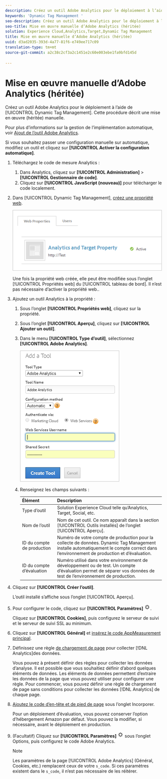```yaml
---
description: Créez un outil Adobe Analytics pour le déploiement à l’aide de Dynamic Tag Management. Cette procédure décrit une mise en œuvre (héritée) manuelle.
keywords: 'Dynamic Tag Management '
seo-description: Créez un outil Adobe Analytics pour le déploiement à l’aide de Dynamic Tag Management. Cette procédure décrit une mise en œuvre (héritée) manuelle.
seo-title: Mise en œuvre manuelle d’Adobe Analytics (héritée)
solution: Experience Cloud,Analytics,Target,Dynamic Tag Management
title: Mise en œuvre manuelle d’Adobe Analytics (héritée)
uuid: d3ad2035-393d-4a77-81f6-e749ee717c09
translation-type: tm+mt
source-git-commit: a2c38c2cf3a2c1451e2c60e003ebe1fa9bfd145d

---
```



# Mise en œuvre manuelle d’Adobe Analytics (héritée)

Créez un outil Adobe Analytics pour le déploiement à l’aide de [!UICONTROL Dynamic Tag Management]. Cette procédure décrit une mise en œuvre (héritée) manuelle.

Pour plus d’informations sur la gestion de l’implémentation automatique, voir [Ajout de l’outil Adobe Analytics](../../implement/c-implement-with-dtm/c-aa-tool/analytics-dtm.md#concept_FBA6679A0B79490F8296437F11E5E4F8).

Si vous souhaitez passer une configuration manuelle sur automatique, modifiez un outil et cliquez sur **[!UICONTROL Activer la configuration automatique]**.

1. Téléchargez le code de mesure Analytics :
   1. Dans Analytics, cliquez sur **[!UICONTROL Administration]** &gt; **[!UICONTROL Gestionnaire de code]**.
   1. Cliquez sur **[!UICONTROL JavaScript (nouveau)]** pour télécharger le code localement.
1. Dans [!UICONTROL Dynamic Tag Management], [créez une propriété web](../../implement/c-implement-with-dtm/t-create-web-property.md#task_960467FBB7A54499AC228CB3AA3C4123).

   ![](assets/dtm-property.png)

   Une fois la propriété web créée, elle peut être modifiée sous l’onglet [!UICONTROL Propriétés web] du [!UICONTROL tableau de bord]. Il n’est pas nécessaire d’activer la propriété web..

1. Ajoutez un outil Analytics à la propriété :
   1. Sous l’onglet **[!UICONTROL Propriétés web]**, cliquez sur la propriété.
   1. Sous l’onglet **[!UICONTROL Aperçu]**, cliquez sur **[!UICONTROL Ajouter un outil]**.
   1. Dans le menu **[!UICONTROL Type d’outil]**, sélectionnez **[!UICONTROL Adobe Analytics]**.

      ![](assets/dtm-add-analytics-tool.png)

   1. Renseignez les champs suivants :

      | Élément | Description |
      |---|---|
      | Type d’outil | Solution Experience Cloud telle qu’Analytics, Target, Social, etc. |
      | Nom de l’outil | Nom de cet outil. Ce nom apparaît dans la section [!UICONTROL Outils installés] de l’onglet [!UICONTROL Aperçu]. |
      | ID du compte de production | Numéro de votre compte de production pour la collecte de données. Dynamic Tag Management installe automatiquement le compte correct dans l’environnement de production et d’évaluation. |
      | ID du compte d’évaluation | Numéro utilisé dans votre environnement de développement ou de test. Un compte d’évaluation permet de séparer vos données de test de l’environnement de production. |

1. Cliquez sur **[!UICONTROL Créer l’outil]**.

   L’outil installé s’affiche sous l’onglet [!UICONTROL Aperçu].

1. Pour configurer le code, cliquez sur **[!UICONTROL Paramètres]** ![](assets/settings_gear.png).

   Cliquez sur **[!UICONTROL Cookies]**, puis configurez le serveur de suivi et le serveur de suivi SSL au minimum.

1. Cliquez sur **[!UICONTROL Général]** et [insérez le code AppMeasurement principal](../../implement/c-implement-with-dtm/c-aa-tool/t-appmeasurement-code.md#task_068D72664B2743359A64ADB8692D3658).
1. Définissez une règle [de chargement de page](../../implement/c-implement-with-dtm/c-rules/t-rules-create.md#task_B7FB5ED415AF430C952265AC2835C0DB) pour collecter [!DNL Analytics]des données.

   Vous pouvez à présent définir des règles pour collecter les données d’analyse. Il est possible que vous souhaitiez définir d’abord quelques éléments de données. Les éléments de données permettent d’extraire les données de la page que vous pouvez utiliser pour configurer une règle. Pour commencer, vous pouvez définir une règle de chargement de page sans conditions pour collecter les données [!DNL Analytics] de chaque page.
1. [Ajoutez le code d’en-tête et de pied de page](../../implement/c-implement-with-dtm/c-headers-footers/t-header-footer-code.md#task_43C8DD699A514638B0620775C06423E5) sous l’onglet Incorporer.

   Pour un déploiement d’évaluation, vous pouvez conserver l’option d’hébergement Amazon par défaut. Vous pouvez la modifier, si nécessaire, avant le déploiement en production.
1. (Facultatif) Cliquez sur **[!UICONTROL Paramètres]** ![](assets/settings_gear.png) sous l’onglet Options, puis configurez le code Adobe Analytics.

   >[!NOTE]
   >
   >Les paramètres de la page [!UICONTROL Adobe Analytics] (Général, Cookies, etc.) remplacent ceux de votre `s_code`. Si ces paramètres existent dans le `s_code`, il n’est pas nécessaire de les réitérer.

